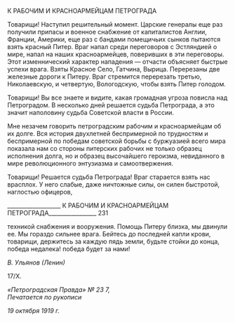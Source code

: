 К РАБОЧИМ И КРАСНОАРМЕЙЦАМ ПЕТРОГРАДА

Товарищи! Наступил решительный момент. Царские генералы еще раз получили припасы и военное снабжение от капиталистов Англии, Франции, Америки, еще раз с бандами помещичьих сынков пытаются взять красный Питер. Враг напал среди перего­воров с Эстляндией о мире, напал на наших красноармейцев, поверивших в эти перего­воры. Этот изменнический характер нападения — отчасти объясняет быстрые успехи врага. Взяты Красное Село, Гатчина, Вырица. Перерезаны две железные дороги к Пи­теру. Враг стремится перерезать третью, Николаевскую, и четвертую, Вологодскую, чтобы взять Питер голодом.

Товарищи! Вы все знаете и видите, какая громадная угроза повисла над Петрогра­дом. В несколько дней решается судьба Петрограда, а это значит наполовину судьба Советской власти в России.

Мне незачем говорить петроградским рабочим и красноармейцам об их долге. Вся история двухлетней беспримерной по трудностям и беспримерной по победам совет­ской борьбы с буржуазией всего мира показала нам со стороны питерских рабочих не только образец исполнения долга, но и образец высочайшего героизма, невиданного в мире революционного энтузиазма и самоотвержения.

Товарищи! Решается судьба Петрограда! Враг старается взять нас врасплох. У него слабые, даже ничтожные силы, он силен быстротой, наглостью офицеров,

  

___________________ К РАБОЧИМ И КРАСНОАРМЕЙЦАМ ПЕТРОГРАДА_________________ 231

техникой снабжения и вооружения. Помощь Питеру близка, мы двинули ее. Мы гораз­до сильнее врага. Бейтесь до последней капли крови, товарищи, держитесь за каждую пядь земли, будьте стойки до конца, победа недалека! победа будет за нами!

_В. Ульянов (Ленин)_

17/Х.

_«Петроградская Правда» № 23 7,                                                         Печатается по рукописи_

_19 октября 1919 г._